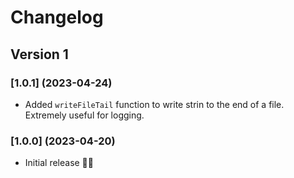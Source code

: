 # Changelog

## Version 1

### [1.0.1] (2023-04-24)

- Added `writeFileTail` function to write strin to the end of a file. Extremely useful for logging.

### [1.0.0] (2023-04-20)

- Initial release 🍾🥂